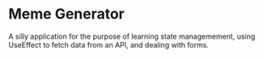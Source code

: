 # Meme Generator
A silly application for the purpose of learning state managemement, using UseEffect to fetch data from an API, and dealing with forms. 
